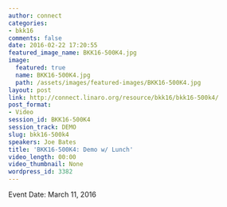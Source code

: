 ```yaml
---
author: connect
categories:
- bkk16
comments: false
date: 2016-02-22 17:20:55
featured_image_name: BKK16-500K4.jpg
image:
  featured: true
  name: BKK16-500K4.jpg
  path: /assets/images/featured-images/BKK16-500K4.jpg
layout: post
link: http://connect.linaro.org/resource/bkk16/bkk16-500k4/
post_format:
- Video
session_id: BKK16-500K4
session_track: DEMO
slug: bkk16-500k4
speakers: Joe Bates
title: 'BKK16-500K4: Demo w/ Lunch'
video_length: 00:00
video_thumbnail: None
wordpress_id: 3382
---
```


Event Date: March 11, 2016
